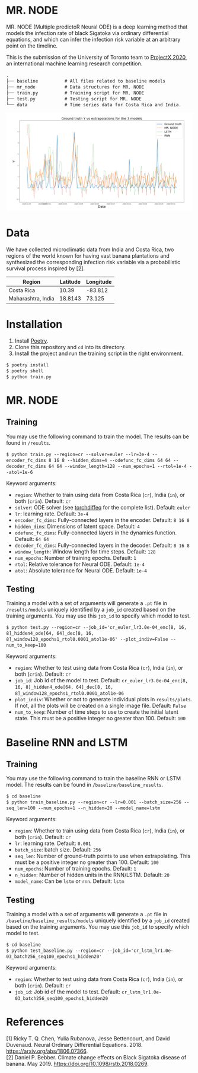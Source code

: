 # MR. NODE
MR. NODE (Multiple predictoR Neural ODE) is a deep learning method that models the infection rate of black Sigatoka via ordinary differential equations, and which can infer the infection risk variable at an arbitrary point on the timeline.

This is the submission of the University of Toronto team to [ProjectX 2020](https://www.projectx2020.com/), an international machine learning research competition.

```
.
├── baseline          # All files related to baseline models
├── mr_node           # Data structures for MR. NODE
├── train.py          # Training script for MR. NODE
├── test.py           # Testing script for MR. NODE 
└── data              # Time series data for Costa Rica and India.
```

![Sample extrapolation result](/images/result2.png)

# Data
We have collected microclimatic data from India and Costa Rica, two regions of the world known for having vast banana plantations and synthesized the corresponding infection risk variable via a probabilistic survival process inspired by [2].

| Region             | Latitude | Longitude |
|--------------------|----------|-----------|
| Costa Rica         | 10.39    | -83.812   |
| Maharashtra, India | 18.8143  | 73.125    |

# Installation
1. Install [Poetry](https://python-poetry.org/).
2. Clone this repository and `cd` into its directory.
3. Install the project and run the training script in the right environment.
```shell
$ poetry install
$ poetry shell
$ python train.py
```

# MR. NODE
## Training
You may use the following command to train the model. The results can be found in `/results`.
```shell
$ python train.py --region=cr --solver=euler --lr=3e-4 --encoder_fc_dims 8 16 8 --hidden_dims=4 --odefunc_fc_dims 64 64 --decoder_fc_dims 64 64 --window_length=128 --num_epochs=1 --rtol=1e-4 --atol=1e-6
```
Keyword arguments:
- `region`: Whether to train using data from Costa Rica (`cr`), India (`in`), or both (`crin`). Default: `cr`
- `solver`: ODE solver (see [torchdiffeq](https://github.com/rtqichen/torchdiffeq) for the complete list). Default: `euler`
- `lr`: learning rate. Default: `3e-4`
- `encoder_fc_dims`: Fully-connected layers in the encoder. Default: `8 16 8`
- `hidden_dims`: Dimensions of latent space. Default: `4`
- `odefunc_fc_dims`: Fully-connected layers in the dynamics function. Default: `64 64`
- `decoder_fc_dims`: Fully-connected layers in the decoder. Default: `8 16 8`
- `window_length`: Window length for time steps. Default: `128`
- `num_epochs`: Number of training epochs. Default: `1`
- `rtol`: Relative tolerance for Neural ODE. Default: `1e-4`
- `atol`: Absolute tolerance for Neural ODE. Default: `1e-4`

## Testing
Training a model with a set of arguments will generate a `.pt` file in `/results/models` uniquely identified by a `job_id` created based on the training arguments. You may use this `job_id` to specify which model to test.

```shell
$ python test.py --region=cr --job_id='cr_euler_lr3.0e-04_enc[8, 16, 8]_hidden4_ode[64, 64]_dec[8, 16, 8]_window128_epochs1_rtol0.0001_atol1e-06' --plot_indiv=False --num_to_keep=100
```
Keyword arguments:
- `region`: Whether to test using data from Costa Rica (`cr`), India (`in`), or both (`crin`). Default: `cr`
- `job_id`: Job id of the model to test. Default: `cr_euler_lr3.0e-04_enc[8, 16, 8]_hidden4_ode[64, 64]_dec[8, 16, 8]_window128_epochs1_rtol0.0001_atol1e-06`
- `plot_indiv`: Whether or not to generate individual plots in `results/plots`. If not, all the plots will be created on a single image file. Default: `False`
- `num_to_keep`: Number of time steps to use to create the initial latent state. This must be a positive integer no greater than 100.  Default: `100`

# Baseline RNN and LSTM
## Training
You may use the following command to train the baseline RNN or LSTM model. The results can be found in `/baseline/baseline_results`.
```shell
$ cd baseline
$ python train_baseline.py --region=cr --lr=0.001 --batch_size=256 --seq_len=100 --num_epochs=1 --n_hidden=20 --model_name=lstm
```
Keyword arguments:
- `region`: Whether to train using data from Costa Rica (`cr`), India (`in`), or both (`crin`). Default: `cr`
- `lr`: learning rate. Default: `0.001`
- `batch_size`: batch size. Default: `256`
- `seq_len`: Number of ground-truth points to use when extrapolating. This must be a positive integer no greater than 100.  Default: `100`
- `num_epochs`: Number of training epochs. Default: `1`
- `n_hidden`: Number of hidden units in the RNN/LSTM. Default: `20`
- `model_name`: Can be `lstm` or `rnn`. Default: `lstm`

## Testing
Training a model with a set of arguments will generate a `.pt` file in `/baseline/baseline_results/models` uniquely identified by a `job_id` created based on the training arguments. You may use this `job_id` to specify which model to test.

```shell
$ cd baseline
$ python test_baseline.py --region=cr --job_id='cr_lstm_lr1.0e-03_batch256_seq100_epochs1_hidden20'
```
Keyword arguments:
- `region`: Whether to test using data from Costa Rica (`cr`), India (`in`), or both (`crin`). Default: `cr`
- `job_id`: Job id of the model to test. Default: `cr_lstm_lr1.0e-03_batch256_seq100_epochs1_hidden20`

# References
[1] Ricky T. Q. Chen, Yulia Rubanova, Jesse Bettencourt, and David Duvenaud. Neural Ordinary Differential Equations. 2018. https://arxiv.org/abs/1806.07366. <br/>
[2] Daniel P. Bebber.  Climate change effects on Black Sigatoka disease of banana. May 2019. https://doi.org/10.1098/rstb.2018.0269.
